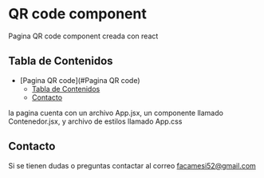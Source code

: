 # QR code component

Pagina QR code component creada con react
 

## Tabla de Contenidos

- [Pagina QR code](#Pagina QR code)
  - [Tabla de Contenidos](#tabla-de-contenidos)
  - [Contacto](#contacto)
  
la pagina cuenta con un archivo App.jsx, un componente llamado Contenedor.jsx, y archivo de estilos llamado App.css



## Contacto

Si se tienen dudas o preguntas contactar al correo facamesi52@gmail.com
